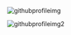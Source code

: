 
![githubprofileimg](https://user-images.githubusercontent.com/71286979/111849582-4f57b080-88e4-11eb-8eff-57cf4316dfce.jpg)

![githubprofileimg2](https://user-images.githubusercontent.com/71286979/111851798-0b1bde80-88eb-11eb-904c-dc0605fd75fc.png)


<!--
**craigs40/craigs40** is a ✨ _special_ ✨ repository because its `README.md` (this file) appears on your GitHub profile.

Here are some ideas to get you started:

- 🔭 I’m currently working on ...
- 🌱 I’m currently learning ...
- 👯 I’m looking to collaborate on ...
- 🤔 I’m looking for help with ...
- 💬 Ask me about ...
- 📫 How to reach me: ...
- 😄 Pronouns: ...
- ⚡ Fun fact: ...
-->
